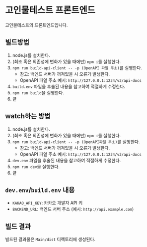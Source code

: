 # 고인물테스트 프론트엔드
고인물테스트의 프론트엔드입니다.

## 빌드방법
1. node.js를 설치한다.
1. (최초 혹은 의존성에 변화가 있을 때에만) `npm i`를 실행한다.
1. `npm run build-api-client -- -p (OpenAPI 파일 주소)`를 실행한다.
    - 참고: 백엔드 서버가 꺼져있을 시 오류가 발생한다.
    - OpenAPI 파일 주소 예시: `http://127.0.0.1:1234/v3/api-docs`
1. `build.env` 파일을 후술된 내용을 참고하여 적절하게 수정한다.
1. `npm run build`을 실행한다.
1. 끝

## watch하는 방법
1. node.js를 설치한다.
1. (최초 혹은 의존성에 변화가 있을 때에만) `npm i`를 실행한다.
1. `npm run build-api-client -- -p (OpenAPI파일 주소)`를 실행한다.
    - 참고: 백엔드 서버가 꺼져있을 시 오류가 발생한다.
    - OpenAPI 파일 주소 예시: `http://127.0.0.1:1234/v3/api-docs`
1. `dev.env` 파일을 후술된 내용을 참고하여 적절하게 수정한다.
1. `npm run dev`을 실행한다.
1. 끝

## `dev.env`/`build.env` 내용
- `KAKAO_API_KEY`: 카카오 개발자 API 키
- `BACKEND_URL`: 백엔드 서버 주소 (예시: `http://api.example.com`)

## 빌드 결과
빌드된 결과물은 `Main/dist` 디렉토리에 생성된다.